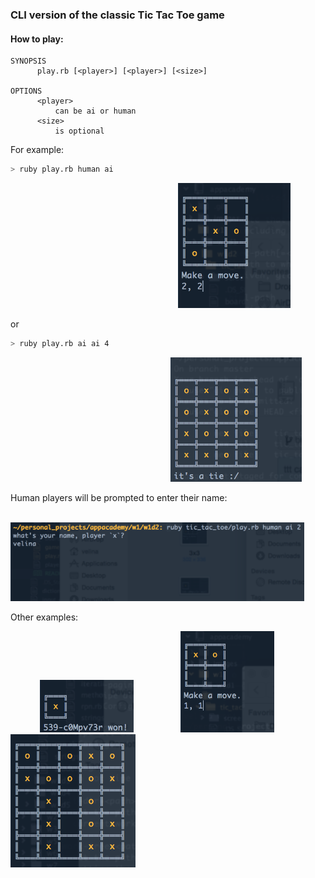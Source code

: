 ### CLI version of the classic Tic Tac Toe game

#### How to play:

```
SYNOPSIS
      play.rb [<player>] [<player>] [<size>]

OPTIONS
      <player>
          can be ai or human
      <size>
          is optional
```

For example:
```sh
> ruby play.rb human ai
```
&nbsp;&nbsp;&nbsp;&nbsp;&nbsp;&nbsp;&nbsp;&nbsp;&nbsp;&nbsp;&nbsp;&nbsp;&nbsp;&nbsp;&nbsp;&nbsp;&nbsp;&nbsp;&nbsp;&nbsp;&nbsp;&nbsp;&nbsp;&nbsp;&nbsp;&nbsp;&nbsp;&nbsp;&nbsp;&nbsp;&nbsp;&nbsp;&nbsp;&nbsp;&nbsp;&nbsp;&nbsp;&nbsp;&nbsp;&nbsp;&nbsp;&nbsp;&nbsp;&nbsp;&nbsp;&nbsp;&nbsp;&nbsp;&nbsp;&nbsp;&nbsp;&nbsp;&nbsp;&nbsp;&nbsp;&nbsp;&nbsp;&nbsp;&nbsp;&nbsp;&nbsp;&nbsp;&nbsp;&nbsp;&nbsp;&nbsp;&nbsp;
<img src="screenshots/3x3.png" width="180">

or

```sh
> ruby play.rb ai ai 4
```
&nbsp;&nbsp;&nbsp;&nbsp;&nbsp;&nbsp;&nbsp;&nbsp;&nbsp;&nbsp;&nbsp;&nbsp;&nbsp;&nbsp;&nbsp;&nbsp;&nbsp;&nbsp;&nbsp;&nbsp;&nbsp;&nbsp;&nbsp;&nbsp;&nbsp;&nbsp;&nbsp;&nbsp;&nbsp;&nbsp;&nbsp;&nbsp;&nbsp;&nbsp;&nbsp;&nbsp;&nbsp;&nbsp;&nbsp;&nbsp;&nbsp;&nbsp;&nbsp;&nbsp;&nbsp;&nbsp;&nbsp;&nbsp;&nbsp;&nbsp;&nbsp;&nbsp;&nbsp;&nbsp;&nbsp;&nbsp;&nbsp;&nbsp;&nbsp;&nbsp;&nbsp;&nbsp;&nbsp;&nbsp;
<img src="screenshots/4x4.png" width="210">

Human players will be prompted to enter their name:

&nbsp;&nbsp;&nbsp;&nbsp;&nbsp;&nbsp;&nbsp;&nbsp;&nbsp;&nbsp;&nbsp;&nbsp;&nbsp;&nbsp;&nbsp;&nbsp;&nbsp;&nbsp;&nbsp;&nbsp;&nbsp;&nbsp;&nbsp;&nbsp;&nbsp;&nbsp;&nbsp;&nbsp;&nbsp;&nbsp;&nbsp;&nbsp;&nbsp;
<img src="screenshots/prompt.png" width="470">

Other examples:

&nbsp;&nbsp;&nbsp;&nbsp;&nbsp;
&nbsp;&nbsp;&nbsp;&nbsp;&nbsp;
<img src="screenshots/1x1.png" width="150">
&nbsp;&nbsp;&nbsp;&nbsp;&nbsp;
&nbsp;&nbsp;&nbsp;&nbsp;&nbsp;
&nbsp;&nbsp;&nbsp;&nbsp;&nbsp;
<img src="screenshots/2x2.png" width="150">
&nbsp;&nbsp;&nbsp;&nbsp;&nbsp;
&nbsp;&nbsp;&nbsp;&nbsp;&nbsp;
&nbsp;&nbsp;&nbsp;&nbsp;&nbsp;
<img src="screenshots/5x5.png" width="200">
